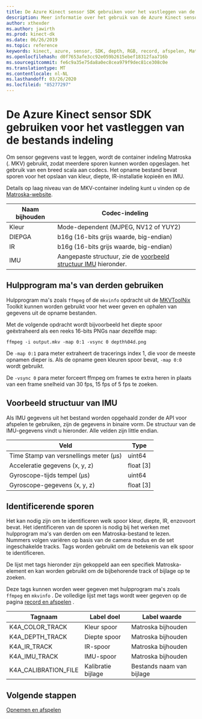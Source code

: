 ```yaml
---
title: De Azure Kinect sensor SDK gebruiken voor het vastleggen van de bestands indeling
description: Meer informatie over het gebruik van de Azure Kinect sensor SDK vastgelegde bestands indeling.
author: xthexder
ms.author: jawirth
ms.prod: kinect-dk
ms.date: 06/26/2019
ms.topic: reference
keywords: kinect, azure, sensor, SDK, depth, RGB, record, afspelen, Matroska, MKV
ms.openlocfilehash: d0f7653afe3cc92e059b2615ebef18312faa716b
ms.sourcegitcommit: fe6c9a35e75da8a0ec8cea979f9dec81ce308c0e
ms.translationtype: MT
ms.contentlocale: nl-NL
ms.lasthandoff: 03/26/2020
ms.locfileid: "85277297"
---
```

# <a name="use-azure-kinect-sensor-sdk-to-record-file-format"></a>De Azure Kinect sensor SDK gebruiken voor het vastleggen van de bestands indeling

Om sensor gegevens vast te leggen, wordt de container indeling Matroska (. MKV) gebruikt, zodat meerdere sporen kunnen worden opgeslagen.
het gebruik van een breed scala aan codecs. Het opname bestand bevat sporen voor het opslaan van kleur, diepte, IR-installatie kopieën en IMU.

Details op laag niveau van de MKV-container indeling kunt u vinden op de [Matroska-website](https://www.matroska.org/index.html).

| Naam bijhouden | Codec-indeling                          |
|------------|---------------------------------------|
| Kleur      | Mode-dependent (MJPEG, NV12 of YUY2) |
| DIEPGA      | b16g (16-bits grijs waarde, big-endian)   |
| IR         | b16g (16-bits grijs waarde, big-endian)   |
| IMU        | Aangepaste structuur, zie de [voorbeeld structuur IMU](record-file-format.md#imu-sample-structure) hieronder. |

## <a name="using-third-party-tools"></a>Hulpprogram ma's van derden gebruiken

Hulpprogram ma's zoals `ffmpeg` of de `mkvinfo` opdracht uit de [MKVToolNix](https://mkvtoolnix.download/) Toolkit kunnen worden gebruikt voor het weer geven en ophalen van gegevens uit de opname bestanden.

Met de volgende opdracht wordt bijvoorbeeld het diepte spoor geëxtraheerd als een reeks 16-bits PNGs naar dezelfde map:

```
ffmpeg -i output.mkv -map 0:1 -vsync 0 depth%04d.png
```

De `-map 0:1` para meter extraheert de tracerings index 1, die voor de meeste opnamen dieper is. Als de opname geen kleuren spoor bevat, `-map 0:0` wordt gebruikt.

De `-vsync 0` para meter forceert ffmpeg om frames te extra heren in plaats van een frame snelheid van 30 fps, 15 fps of 5 fps te zoeken.

## <a name="imu-sample-structure"></a>Voorbeeld structuur van IMU

Als IMU gegevens uit het bestand worden opgehaald zonder de API voor afspelen te gebruiken, zijn de gegevens in binaire vorm.
De structuur van de IMU-gegevens vindt u hieronder. Alle velden zijn little endian.

| Veld                        | Type     |
|------------------------------|----------|
| Time Stamp van versnellings meter (μs) | uint64   |
| Acceleratie gegevens (x, y, z) | float [3] |
| Gyroscope-tijds tempel (μs)     | uint64   |
| Gyroscope-gegevens (x, y, z)     | float [3] |

## <a name="identifying-tracks"></a>Identificerende sporen

Het kan nodig zijn om te identificeren welk spoor kleur, diepte, IR, enzovoort bevat. Het identificeren van de sporen is nodig bij het werken met hulpprogram ma's van derden om een Matroska-bestand te lezen.
Nummers volgen variëren op basis van de camera modus en de set ingeschakelde tracks. Tags worden gebruikt om de betekenis van elk spoor te identificeren.

De lijst met tags hieronder zijn gekoppeld aan een specifiek Matroska-element en kan worden gebruikt om de bijbehorende track of bijlage op te zoeken.

Deze tags kunnen worden weer gegeven met hulpprogram ma's zoals `ffmpeg` en `mkvinfo` .
De volledige lijst met tags wordt weer gegeven op de pagina [record en afspelen](record-playback-api.md) .

| Tagnaam             | Label doel             | Label waarde             |
|----------------------|------------------------|-----------------------|
| K4A_COLOR_TRACK      | Kleur spoor            | Matroska bijhouden    |
| K4A_DEPTH_TRACK      | Diepte spoor            | Matroska bijhouden    |
| K4A_IR_TRACK         | IR-spoor               | Matroska bijhouden    |
| K4A_IMU_TRACK        | IMU-spoor              | Matroska bijhouden    |
| K4A_CALIBRATION_FILE | Kalibratie bijlage | Bestands naam van bijlage   |

## <a name="next-steps"></a>Volgende stappen

[Opnemen en afspelen](record-playback-api.md)
